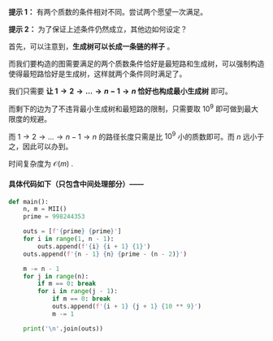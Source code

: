 **提示 1：** 有两个质数的条件相对不同。尝试两个愿望一次满足。

**提示 2：** 为了保证上述条件仍然成立，其他边如何设定？

首先，可以注意到，**生成树可以长成一条链的样子** 。

而我们要构造的图需要满足的两个质数条件恰好是最短路和生成树，可以强制构造使得最短路恰好是生成树，这样就两个条件同时满足了。

我们只需要 **让 $1\to 2\to\dots\to n-1\to n$ 恰好也构成最小生成树** 即可。

而剩下的边为了不违背最小生成树和最短路的限制，只需要取 $10^9$ 即可做到最大限度的规避。

而 $1\to 2\to\dots\to n-1\to n$ 的路径长度只需是比 $10^9$ 小的质数即可。而 $n$ 远小于之，因此可以办到。

时间复杂度为 $\mathcal{O}(m)$ .

#### 具体代码如下（只包含中间处理部分）——

```Python []
def main():
    n, m = MII()
    prime = 998244353

    outs = [f'{prime} {prime}']
    for i in range(1, n - 1):
        outs.append(f'{i} {i + 1} {1}')
    outs.append(f'{n - 1} {n} {prime - (n - 2)}')

    m -= n - 1
    for j in range(n):
        if m == 0: break
        for i in range(j - 1):
            if m == 0: break
            outs.append(f'{i + 1} {j + 1} {10 ** 9}')
            m -= 1

    print('\n'.join(outs))
```